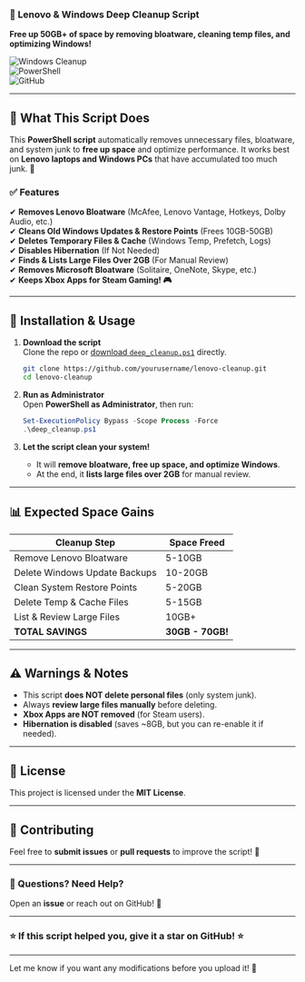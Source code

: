 
### **🧹 Lenovo & Windows Deep Cleanup Script**
**Free up 50GB+ of space by removing bloatware, cleaning temp files, and optimizing Windows!**  

![Windows Cleanup](https://img.shields.io/badge/Windows-10%2F11-blue.svg)  
![PowerShell](https://img.shields.io/badge/PowerShell-Required-blue.svg)  
![GitHub](https://img.shields.io/github/license/your-repo-name.svg)

---

## **📌 What This Script Does**
This **PowerShell script** automatically removes unnecessary files, bloatware, and system junk to **free up space** and optimize performance. It works best on **Lenovo laptops and Windows PCs** that have accumulated too much junk. 🚀  

### **✅ Features**
✔ **Removes Lenovo Bloatware** (McAfee, Lenovo Vantage, Hotkeys, Dolby Audio, etc.)  
✔ **Cleans Old Windows Updates & Restore Points** (Frees 10GB-50GB)  
✔ **Deletes Temporary Files & Cache** (Windows Temp, Prefetch, Logs)  
✔ **Disables Hibernation** (If Not Needed)  
✔ **Finds & Lists Large Files Over 2GB** (For Manual Review)  
✔ **Removes Microsoft Bloatware** (Solitaire, OneNote, Skype, etc.)  
✔ **Keeps Xbox Apps for Steam Gaming! 🎮**  

---

## **📂 Installation & Usage**
1. **Download the script**  
   Clone the repo or [download `deep_cleanup.ps1`](deep_cleanup.ps1) directly.

   ```bash
   git clone https://github.com/yourusername/lenovo-cleanup.git
   cd lenovo-cleanup
   ```

2. **Run as Administrator**  
   Open **PowerShell as Administrator**, then run:

   ```powershell
   Set-ExecutionPolicy Bypass -Scope Process -Force
   .\deep_cleanup.ps1
   ```

3. **Let the script clean your system!**  
   - It will **remove bloatware, free up space, and optimize Windows**.  
   - At the end, it **lists large files over 2GB** for manual review.

---

## **📊 Expected Space Gains**
| Cleanup Step | Space Freed |
|-------------|------------|
| Remove Lenovo Bloatware | 5-10GB |
| Delete Windows Update Backups | 10-20GB |
| Clean System Restore Points | 5-20GB |
| Delete Temp & Cache Files | 5-15GB |
| List & Review Large Files | 10GB+ |
| **TOTAL SAVINGS** | **30GB - 70GB!** |

---

## **⚠️ Warnings & Notes**
- This script **does NOT delete personal files** (only system junk).  
- Always **review large files manually** before deleting.  
- **Xbox Apps are NOT removed** (for Steam users).  
- **Hibernation is disabled** (saves ~8GB, but you can re-enable it if needed).  

---

## **📜 License**
This project is licensed under the **MIT License**.

---

## **📩 Contributing**
Feel free to **submit issues** or **pull requests** to improve the script! 🎉  

---

### **💬 Questions? Need Help?**
Open an **issue** or reach out on GitHub! 🚀  

---

### **⭐ If this script helped you, give it a star on GitHub! ⭐**  

---

Let me know if you want any modifications before you upload it! 🚀